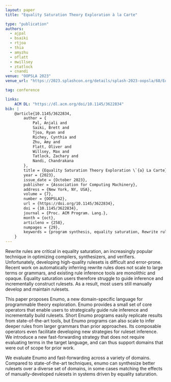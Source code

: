 ```yaml
---
layout: paper
title: "Equality Saturation Theory Exploration à la Carte"

type: "publication"
authors:
  - ajpal
  - bsaiki
  - rtjoa
  - thia
  - amyzhu
  - oflatt
  - mwillsey
  - ztatlock
  - cnandi
venue: "OOPSLA 2023"
venue_url: "https://2023.splashcon.org/details/splash-2023-oopsla/68/Equality-Saturation-Theory-Exploration-la-Carte"

tag: conference

links:
    ACM DL: "https://dl.acm.org/doi/10.1145/3622834"
bib: |
    @article{10.1145/3622834,
        author = {
            Pal, Anjali and
            Saiki, Brett and
            Tjoa, Ryan and
            Richey, Cynthia and
            Zhu, Amy and
            Flatt, Oliver and
            Willsey, Max and
            Tatlock, Zachary and
            Nandi, Chandrakana
        },
        title = {Equality Saturation Theory Exploration \`{a} La Carte},
        year = {2023},
        issue_date = {October 2023},
        publisher = {Association for Computing Machinery},
        address = {New York, NY, USA},
        volume = {7},
        number = {OOPSLA2},
        url = {https://doi.org/10.1145/3622834},
        doi = {10.1145/3622834},
        journal = {Proc. ACM Program. Lang.},
        month = {oct},
        articleno = {258},
        numpages = {29},
        keywords = {program synthesis, equality saturation, Rewrite rules}
    }
---
```


Rewrite rules are critical in equality saturation, an increasingly popular technique
in optimizing compilers, synthesizers, and verifiers. Unfortunately,
developing high-quality rulesets is difficult and error-prone. Recent
work on automatically inferring rewrite rules does not scale to large
terms or grammars, and existing rule inference tools are monolithic and
opaque. Equality saturation users therefore struggle to guide inference and
incrementally construct rulesets. As a result, most users still
manually develop and maintain rulesets.

This paper proposes Enumo, a new domain-specific language for
programmable theory exploration. Enumo provides a small set of core
operators that enable users to strategically guide rule inference and
incrementally build rulesets. Short Enumo programs easily replicate
results from state-of-the-art tools, but Enumo programs can also scale
to infer deeper rules from larger grammars than prior approaches. Its
composable operators even facilitate developing new strategies for
ruleset inference. We introduce a new fast-forwarding strategy that does not require
evaluating terms in the target language, and can thus support domains
that were out of scope for prior work.

We evaluate Enumo and fast-forwarding across a variety of domains. Compared to
state-of-the-art techniques, enumo can synthesize better rulesets over a
diverse set of domains, in some cases matching the effects of
manually-developed rulesets in systems driven by equality saturation.
